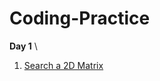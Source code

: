 # Coding-Practice

**Day 1** \
1. [Search a 2D Matrix](https://leetcode.com/problems/search-a-2d-matrix/)
